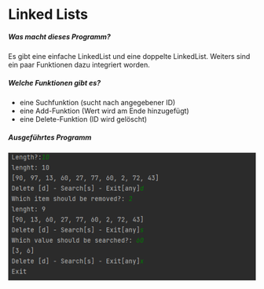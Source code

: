 # **Linked Lists**
##### **Was macht dieses Programm?**
Es gibt eine einfache LinkedList und eine doppelte LinkedList.
Weiters sind ein paar Funktionen dazu integriert worden.

##### **Welche Funktionen gibt es?**
- eine Suchfunktion (sucht nach angegebener ID)
- eine Add-Funktion (Wert wird am Ende hinzugefügt)
- eine Delete-Funktion (ID wird gelöscht)

##### **Ausgeführtes Programm**
![](https://github.com/SeiDa3009/5AHWII_SWP_RubnS/blob/main/Aufgabe%20IV%20-%20LinkedLists/Console.png)



